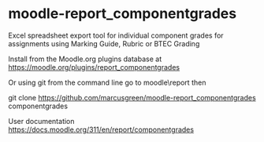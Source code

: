 moodle-report_componentgrades
=============================

Excel spreadsheet export tool for individual component grades for assignments using
Marking Guide, Rubric or BTEC Grading

Install from the Moodle.org plugins database at
https://moodle.org/plugins/report_componentgrades

Or using git from the command line go to moodle\report then

git clone https://github.com/marcusgreen/moodle-report_componentgrades componentgrades

User documentation https://docs.moodle.org/311/en/report/componentgrades
